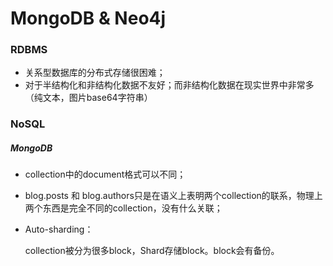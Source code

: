# MongoDB & Neo4j

### RDBMS

+ 关系型数据库的分布式存储很困难；
+ 对于半结构化和非结构化数据不友好；而非结构化数据在现实世界中非常多（纯文本，图片base64字符串）

### NoSQL

##### MongoDB

+ collection中的document格式可以不同；

+ blog.posts 和 blog.authors只是在语义上表明两个collection的联系，物理上两个东西是完全不同的collection，没有什么关联；

+ Auto-sharding：

  collection被分为很多block，Shard存储block。block会有备份。